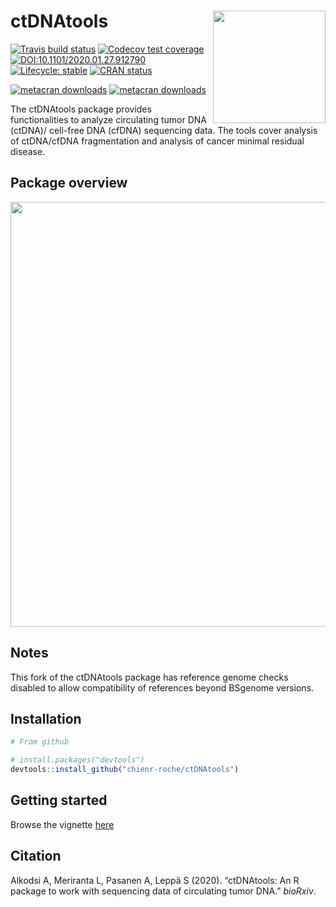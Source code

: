 
# ctDNAtools <a href='https:/alkodsi.github.io/ctDNAtools'><img src='man/figures/logo.png' align="right" height="180" /></a>

<!-- badges: start -->
[![Travis build status](https://travis-ci.com/alkodsi/ctDNAtools.svg?branch=master)](https://travis-ci.com/alkodsi/ctDNAtools)
[![Codecov test coverage](https://codecov.io/gh/alkodsi/ctDNAtools/branch/master/graph/badge.svg)](https://codecov.io/gh/alkodsi/ctDNAtools?branch=master)
[![DOI:10.1101/2020.01.27.912790](https://zenodo.org/badge/DOI/10.1101/2020.01.27.912790.svg)](https://doi.org/10.1101/2020.01.27.912790)
[![Lifecycle: stable](https://img.shields.io/badge/lifecycle-stable-brightgreen.svg)](https://www.tidyverse.org/lifecycle/#stable)
[![CRAN status](https://www.r-pkg.org/badges/version/ctDNAtools)](https://CRAN.R-project.org/package=ctDNAtools)
<!-- badges: end -->
[![metacran downloads](https://cranlogs.r-pkg.org/badges/grand-total/ctDNAtools)](https://cran.r-project.org/package=ctDNAtools)
[![metacran downloads](https://cranlogs.r-pkg.org/badges/ctDNAtools)](https://cran.r-project.org/package=ctDNAtools)

The ctDNAtools package provides functionalities to analyze circulating tumor DNA (ctDNA)/ cell-free DNA (cfDNA) sequencing data.
The tools cover analysis of ctDNA/cfDNA fragmentation and analysis of cancer minimal residual disease.

## Package overview

<a href='https:/alkodsi.github.io/ctDNAtools'><img src='man/figures/ctDNAtools_overview.png' align="center" height="680" /></a>


## Notes
This fork of the ctDNAtools package has reference genome checks disabled to allow compatibility of references beyond BSgenome versions.


## Installation


``` r
# From github

# install.packages("devtools")
devtools::install_github("chienr-roche/ctDNAtools")
```

## Getting started

Browse the vignette [here](https://alkodsi.github.io/ctDNAtools/articles/ctDNAtools.html)

## Citation

Alkodsi A, Meriranta L, Pasanen A, Leppä S (2020). “ctDNAtools: An R package to
work with sequencing data of circulating tumor DNA.” _bioRxiv_.
